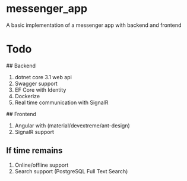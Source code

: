 # messenger_app
A basic implementation of a messenger app with backend and frontend


# Todo

## Backend

1. dotnet core 3.1 web api
2. Swagger support
3. EF Core with Identity
4. Dockerize
5. Real time communication with SignalR


## Frontend

1. Angular with (material/devextreme/ant-design)
2. SignalR support

## If time remains

1. Online/offline support
2. Search support (PostgreSQL Full Text Search)